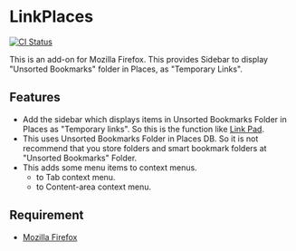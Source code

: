 LinkPlaces
==========

[![CI Status](https://github.com/tetsuharuohzeki/linkplaces/workflows/CI/badge.svg?branch=master)](https://github.com/tetsuharuohzeki/linkplaces/actions)

This is an add-on for Mozilla Firefox. This provides Sidebar to display "Unsorted Bookmarks" folder in Places, as "Temporary Links".

Features
--------

* Add the sidebar which displays items in Unsorted Bookmarks Folder in Places as "Temporary links". So this is the function like [Link Pad](https://addons.mozilla.org/firefox/addon/link-pad/ "Link Pad :: Add-ons for Firefox").
* This uses Unsorted Bookmarks Folder in Places DB. So it is not recommend that you store folders and smart bookmark folders at "Unsorted Bookmarks" Folder.
* This adds some menu items to context menus.
  * to Tab context menu.
  * to Content-area context menu.

Requirement
-----------

 * [Mozilla Firefox](https://www.mozilla.com/firefox/)
